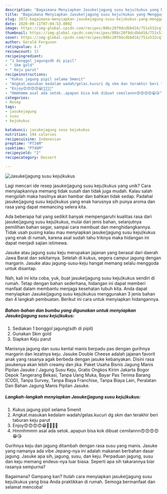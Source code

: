 ```yaml
---
description: "Bagaimana Menyiapkan Jasuke(jagung susu keju)kukus yang Menggugah Selera"
title: "Bagaimana Menyiapkan Jasuke(jagung susu keju)kukus yang Menggugah Selera"
slug: 1072-bagaimana-menyiapkan-jasukejagung-susu-kejukukus-yang-menggugah-selera
date: 2020-09-11T07:04:53.809Z
image: https://img-global.cpcdn.com/recipes/88bc20f9dcdbbd16/751x532cq70/jasukejagung-susu-kejukukus-foto-resep-utama.jpg
thumbnail: https://img-global.cpcdn.com/recipes/88bc20f9dcdbbd16/751x532cq70/jasukejagung-susu-kejukukus-foto-resep-utama.jpg
cover: https://img-global.cpcdn.com/recipes/88bc20f9dcdbbd16/751x532cq70/jasukejagung-susu-kejukukus-foto-resep-utama.jpg
author: Gerald Ferguson
ratingvalue: 4.7
reviewcount: 15
recipeingredient:
- "1 bonggol jagungsdh di pipil"
- " Skm gold"
- " Keju parut"
recipeinstructions:
- "Kukus jagung pipil selama 5menit"
- "Angkat.masukan kedalam wadah/gelas.kucuri dg skm dan terakhir beri taburan keju parut"
- "Enjoy😍😍😍😍😁🤤🤤🤤🤤"
- "Hmmhmmm asal ada setok..apapun bisa kok dibuat cemilannn😍😍😍😍😁😘"
categories:
- Resep
tags:
- jasukejagung
- susu
- kejukukus

katakunci: jasukejagung susu kejukukus 
nutrition: 194 calories
recipecuisine: Indonesian
preptime: "PT34M"
cooktime: "PT46M"
recipeyield: "2"
recipecategory: Dessert

---
```



![Jasuke(jagung susu keju)kukus](https://img-global.cpcdn.com/recipes/88bc20f9dcdbbd16/751x532cq70/jasukejagung-susu-kejukukus-foto-resep-utama.jpg)

Lagi mencari ide resep jasuke(jagung susu keju)kukus yang unik? Cara menyiapkannya memang tidak susah dan tidak juga mudah. Kalau salah mengolah maka hasilnya akan hambar dan bahkan tidak sedap. Padahal jasuke(jagung susu keju)kukus yang enak harusnya sih punya aroma dan rasa yang dapat memancing selera kita.

Ada beberapa hal yang sedikit banyak mempengaruhi kualitas rasa dari jasuke(jagung susu keju)kukus, mulai dari jenis bahan, selanjutnya pemilihan bahan segar, sampai cara membuat dan menghidangkannya. Tidak usah pusing kalau mau menyiapkan jasuke(jagung susu keju)kukus yang enak di rumah, karena asal sudah tahu triknya maka hidangan ini dapat menjadi sajian istimewa.

Jasuke atau jagung susu keju merupakan jajanan yang berasal dari daerah Jawa Barat dan sekitarnya. Setelah di kukus, segera campur jagung dengan margarin. Jasuke atau jagung-susu-keju hangat memang selalu menggoda untuk disantap.


Nah, kali ini kita coba, yuk, buat jasuke(jagung susu keju)kukus sendiri di rumah. Tetap dengan bahan sederhana, hidangan ini dapat memberi manfaat dalam membantu menjaga kesehatan tubuh kita. Anda dapat menyiapkan Jasuke(jagung susu keju)kukus menggunakan 3 jenis bahan dan 4 langkah pembuatan. Berikut ini cara untuk menyiapkan hidangannya.

<!--inarticleads1-->

##### Bahan-bahan dan bumbu yang digunakan untuk menyiapkan Jasuke(jagung susu keju)kukus:

1. Sediakan 1 bonggol jagung(sdh di pipil)
1. Gunakan  Skm gold
1. Siapkan  Keju parut


Manisnya jagung dan susu kental manis berpadu pas dengan gurihnya margarin dan lezatnya keju. Jasuke Double Cheese adalah jajanan favorit anak yang rasanya agak berbeda dengan jasuke kebanyakan. Disini rasa jasukenya akan lebih creamy dan jika. Paket Usaha Bisnis Jagung Manis Pipilan Jasuke / Jagung Susu Keju, Gratis Ongkos Kirim Jakarta Bogor Depok Tangerang Bekasi, Tanpa Uang Muka, Bayar Pas Terima Barang (COD), Tanpa Survey, Tanpa Biaya Franchise, Tanpa Biaya Lain, Peralatan Dan Bahan Jagung Manis Pipilan Jasuke. 

<!--inarticleads2-->

##### Langkah-langkah menyiapkan Jasuke(jagung susu keju)kukus:

1. Kukus jagung pipil selama 5menit
1. Angkat.masukan kedalam wadah/gelas.kucuri dg skm dan terakhir beri taburan keju parut
1. Enjoy😍😍😍😍😁🤤🤤🤤🤤
1. Hmmhmmm asal ada setok..apapun bisa kok dibuat cemilannn😍😍😍😍😁😘


Gurihnya keju dan jagung ditambah dengan rasa susu yang manis. Jasuke yang namanya ada vibe Jepang-nya ini adalah makanan berbahan dasar jagung. Jasuke apa sih, jagung, susu, dan keju. Perpaduan jagung, susu dan keju memang endeus-nya luar biasa. Seperti apa sih takarannya biar rasanya sempurna? 

Bagaimana? Gampang kan? Itulah cara menyiapkan jasuke(jagung susu keju)kukus yang bisa Anda praktikkan di rumah. Semoga bermanfaat dan selamat mencoba!
